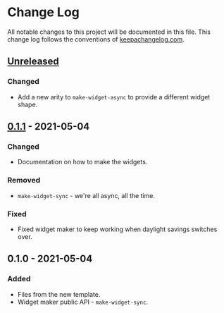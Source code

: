 # Change Log
All notable changes to this project will be documented in this file. This change log follows the conventions of [keepachangelog.com](http://keepachangelog.com/).

## [Unreleased]
### Changed
- Add a new arity to `make-widget-async` to provide a different widget shape.

## [0.1.1] - 2021-05-04
### Changed
- Documentation on how to make the widgets.

### Removed
- `make-widget-sync` - we're all async, all the time.

### Fixed
- Fixed widget maker to keep working when daylight savings switches over.

## 0.1.0 - 2021-05-04
### Added
- Files from the new template.
- Widget maker public API - `make-widget-sync`.

[Unreleased]: https://sourcehost.site/your-name/component-app/compare/0.1.1...HEAD
[0.1.1]: https://sourcehost.site/your-name/component-app/compare/0.1.0...0.1.1
